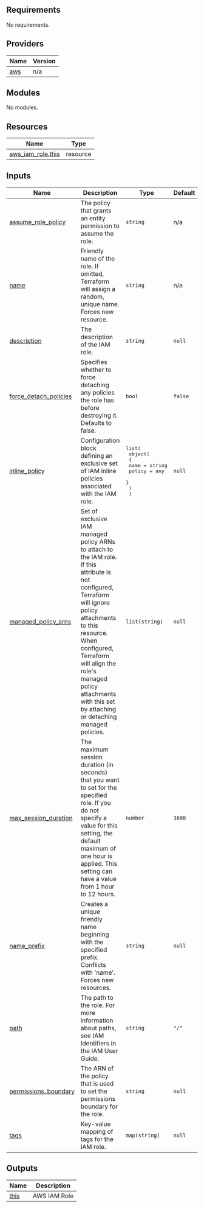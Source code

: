 <!-- BEGIN_TF_DOCS -->
## Requirements

No requirements.

## Providers

| Name | Version |
|------|---------|
| <a name="provider_aws"></a> [aws](#provider\_aws) | n/a |

## Modules

No modules.

## Resources

| Name | Type |
|------|------|
| [aws_iam_role.this](https://registry.terraform.io/providers/hashicorp/aws/latest/docs/resources/iam_role) | resource |

## Inputs

| Name | Description | Type | Default | Required |
|------|-------------|------|---------|:--------:|
| <a name="input_assume_role_policy"></a> [assume\_role\_policy](#input\_assume\_role\_policy) | The policy that grants an entity permission to assume the role. | `string` | n/a | yes |
| <a name="input_name"></a> [name](#input\_name) | Friendly name of the role. If omitted, Terraform will assign a random, unique name. Forces new resource. | `string` | n/a | yes |
| <a name="input_description"></a> [description](#input\_description) | The description of the IAM role. | `string` | `null` | no |
| <a name="input_force_detach_policies"></a> [force\_detach\_policies](#input\_force\_detach\_policies) | Specifies whether to force detaching any policies the role has before destroying it. Defaults to false. | `bool` | `false` | no |
| <a name="input_inline_policy"></a> [inline\_policy](#input\_inline\_policy) | Configuration block defining an exclusive set of IAM inline policies associated with the IAM role. | <pre>list(<br>    object(<br>      {<br>        name   = string<br>        policy = any<br>      }<br>    )<br>  )</pre> | `null` | no |
| <a name="input_managed_policy_arns"></a> [managed\_policy\_arns](#input\_managed\_policy\_arns) | Set of exclusive IAM managed policy ARNs to attach to the IAM role. If this attribute is not configured, Terraform will ignore policy attachments to this resource. When configured, Terraform will align the role's managed policy attachments with this set by attaching or detaching managed policies. | `list(string)` | `null` | no |
| <a name="input_max_session_duration"></a> [max\_session\_duration](#input\_max\_session\_duration) | The maximum session duration (in seconds) that you want to set for the specified role. If you do not specify a value for this setting, the default maximum of one hour is applied. This setting can have a value from 1 hour to 12 hours. | `number` | `3600` | no |
| <a name="input_name_prefix"></a> [name\_prefix](#input\_name\_prefix) | Creates a unique friendly name beginning with the specified prefix. Conflicts with 'name'. Forces new resources. | `string` | `null` | no |
| <a name="input_path"></a> [path](#input\_path) | The path to the role. For more information about paths, see IAM Identifiers in the IAM User Guide. | `string` | `"/"` | no |
| <a name="input_permissions_boundary"></a> [permissions\_boundary](#input\_permissions\_boundary) | The ARN of the policy that is used to set the permissions boundary for the role. | `string` | `null` | no |
| <a name="input_tags"></a> [tags](#input\_tags) | Key-value mapping of tags for the IAM role. | `map(string)` | `null` | no |

## Outputs

| Name | Description |
|------|-------------|
| <a name="output_this"></a> [this](#output\_this) | AWS IAM Role |
<!-- END_TF_DOCS -->